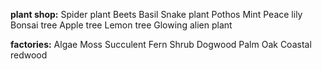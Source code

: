 **plant shop:**
Spider plant
Beets
Basil
Snake plant
Pothos
Mint
Peace lily
Bonsai tree
Apple tree
Lemon tree
Glowing alien plant

**factories:**
Algae
Moss
Succulent
Fern
Shrub
Dogwood
Palm
Oak
Coastal redwood